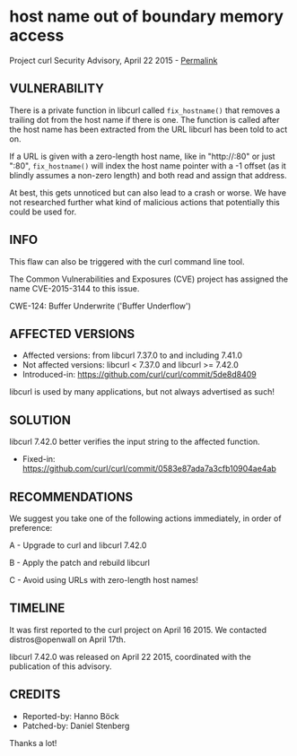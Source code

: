 host name out of boundary memory access
=======================================

Project curl Security Advisory, April 22 2015 -
[Permalink](https://curl.se/docs/CVE-2015-3144.html)

VULNERABILITY
-------------

There is a private function in libcurl called `fix_hostname()` that removes a
trailing dot from the host name if there is one. The function is called after
the host name has been extracted from the URL libcurl has been told to act on.

If a URL is given with a zero-length host name, like in "http://:80" or just
":80", `fix_hostname()` will index the host name pointer with a -1 offset (as
it blindly assumes a non-zero length) and both read and assign that address.

At best, this gets unnoticed but can also lead to a crash or worse. We have
not researched further what kind of malicious actions that potentially this
could be used for.

INFO
----

This flaw can also be triggered with the curl command line tool.

The Common Vulnerabilities and Exposures (CVE) project has assigned the name
CVE-2015-3144 to this issue.

CWE-124: Buffer Underwrite ('Buffer Underflow')

AFFECTED VERSIONS
-----------------

- Affected versions: from libcurl 7.37.0 to and including 7.41.0
- Not affected versions: libcurl < 7.37.0 and libcurl >= 7.42.0
- Introduced-in: https://github.com/curl/curl/commit/5de8d8409

libcurl is used by many applications, but not always advertised as such!

SOLUTION
------------

libcurl 7.42.0 better verifies the input string to the affected function.

- Fixed-in: https://github.com/curl/curl/commit/0583e87ada7a3cfb10904ae4ab

RECOMMENDATIONS
---------------

We suggest you take one of the following actions immediately, in order of
preference:

A - Upgrade to curl and libcurl 7.42.0

B - Apply the patch and rebuild libcurl

C - Avoid using URLs with zero-length host names!

TIMELINE
---------

It was first reported to the curl project on April 16 2015. We contacted
distros@openwall on April 17th.

libcurl 7.42.0 was released on April 22 2015, coordinated with the
publication of this advisory.

CREDITS
-------

- Reported-by: Hanno Böck
- Patched-by: Daniel Stenberg

Thanks a lot!
